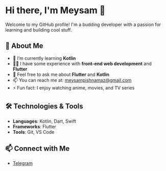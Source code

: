 # Hi there, I'm Meysam 👋

Welcome to my GitHub profile! I'm a budding developer with a passion for learning and building cool stuff.

## 🚀 About Me

- 🌱 I’m currently learning **Kotlin**
- 👨‍💻 I have some experience with **front-end web development** and **Flutter**
- 💬 Feel free to ask me about **Flutter** and **Kotlin**
- 📫 You can reach me at: [meysampishnamaz@gmail.com](mailto:meysampishnamaz@gmail.com)
- ⚡ Fun fact: I enjoy watching anime, movies, and TV series

## 🛠️ Technologies & Tools

- **Languages**: Kotlin, Dart, Swift
- **Frameworks**: Flutter
- **Tools**: Git, VS Code

## 📫 Connect with Me

- [Telegram](https://t.me/meysam_pishnamaz)
